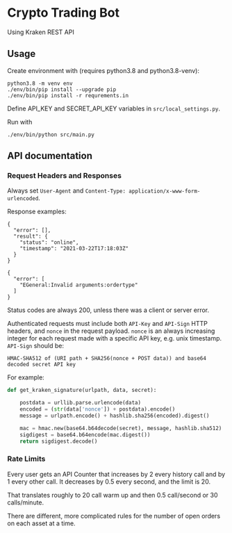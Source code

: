 # Crypto Trading Bot

Using Kraken REST API

## Usage

Create environment with (requires python3.8 and python3.8-venv):

```
python3.8 -m venv env
./env/bin/pip install --upgrade pip
./env/bin/pip install -r requrements.in
```

Define API_KEY and SECRET_API_KEY variables in `src/local_settings.py`.

Run with

```
./env/bin/python src/main.py
```

## API documentation

### Request Headers and Responses

Always set `User-Agent` and `Content-Type: application/x-www-form-urlencoded`.

Response examples:

```
{
  "error": [],
  "result": {
    "status": "online",
    "timestamp": "2021-03-22T17:18:03Z"
  }
}
```

```
{
  "error": [
    "EGeneral:Invalid arguments:ordertype"
  ]
}
```
Status codes are always 200, unless there was a client or server error.

Authenticated requests must include both `API-Key` and `API-Sign` HTTP headers, and `nonce` in the request payload. `nonce` is an always increasing integer for each request made with a specific API key, e.g. unix timestamp. `API-Sign` should be:

```
HMAC-SHA512 of (URI path + SHA256(nonce + POST data)) and base64 decoded secret API key
```

For example:
```python
def get_kraken_signature(urlpath, data, secret):

    postdata = urllib.parse.urlencode(data)
    encoded = (str(data['nonce']) + postdata).encode()
    message = urlpath.encode() + hashlib.sha256(encoded).digest()

    mac = hmac.new(base64.b64decode(secret), message, hashlib.sha512)
    sigdigest = base64.b64encode(mac.digest())
    return sigdigest.decode()
```

### Rate Limits

Every user gets an API Counter that increases by 2 every history call and by 1 every other call. It decreases by 0.5 every second, and the limit is 20.

That translates roughly to 20 call warm up and then 0.5 call/second or 30 calls/minute.

There are different, more complicated rules for the number of open orders on each asset at a time.